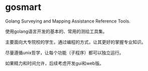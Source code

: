 # gosmart

Golang Surveying and Mapping Assistance Reference Tools.

使用golang语言开发的基本的、常用的测绘工具集。

主要面向大专院校的学生，通过编程的方式，让其更好的掌握专业知识。

尽量遵循unix哲学，让每个功能（子程序）都可以独立运行。

如果精力和时间允许，后续考虑开发gui和web版。
